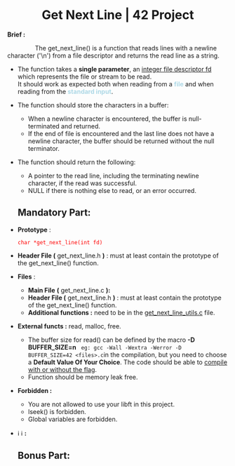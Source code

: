 <h1 align = "center">Get Next Line  | 42 Project</h1>

<strong>Brief :</strong>  

&nbsp; &nbsp; &nbsp; &nbsp; &nbsp; &nbsp; &nbsp; &nbsp; The get_next_line() is a function that reads lines with a newline character ('\n') from a file descriptor and returns the read line as a string.<br>
 - The function takes a **single parameter**, an <u>integer file descriptor fd</u> which represents the file or stream to be read. <br>It should work as expected both when reading from a <span style="color: #ADD8E6	">**file**</span> and when reading from the <span style="color:#ADD8E6	">**standard input**</span>.<br>
 - The function should store the characters in a buffer:

   - When a newline character is encountered, the buffer is null-terminated and returned. <br>
   - If the end of file is encountered and the last line does not have a newline character, the buffer should be returned without the null terminator.
- The function should return the following:<br>
  - A pointer to the read line, including the terminating newline character, if the read was successful.
  - NULL if there is nothing else to read, or an error occurred.<br>
   <h2>Mandatory Part:</h2>
 - **Prototype** : <p style = "color:red;">```char *get_next_line(int fd)```</p>
 - **Header File (** get_next_line.h **)** : must at least contain the prototype of the get_next_line() function.
 - **Files** : 
   - **Main File** **(** get_next_line.c **):** 
   - **Header File (** get_next_line.h **)** : must at least contain the prototype of the get_next_line() function.
   - **Additional functions :** need to be in the <u>get_next_line_utils.c</u> file.
 - **External functs :**  read, malloc, free.
    - The buffer size for read() can be defined by the macro **-D BUFFER_SIZE=n** ``` eg: gcc -Wall -Wextra -Werror -D BUFFER_SIZE=42 <files>.c```in the compilation, but you need to choose a **Default Value Of Your Choice**. The code should be able to <u>compile with or without the flag</u>.
    - Function should be memory leak free.
- **Forbidden :**
  - You are not allowed to use your libft in this project.
  - lseek() is forbidden.
  - Global variables are forbidden.
- ℹ️ :information_source: **:**
   <h2>Bonus Part:</h2>
